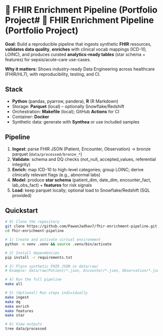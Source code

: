 # 🏥 FHIR Enrichment Pipeline (Portfolio Project# 🏥 FHIR Enrichment Pipeline (Portfolio Project)

**Goal:** Build a reproducible pipeline that ingests synthetic **FHIR** resources, **validates data quality**, **enriches** with clinical vocab mappings (ICD-10, LOINC), and produces curated **analytics-ready tables** (star schema + features) for sepsis/acute-care use-cases.

**Why it matters:** Shows industry-ready Data Engineering across healthcare (FHIR/HL7), with reproducibility, testing, and CI.

## Stack

-   **Python** (pandas, pyarrow, pandera), **R** (R Markdown)
-   Storage: **Parquet** (local) – optionally Snowflake/Redshift
-   Orchestration: **Makefile** (local); GitHub **Actions** for CI
-   Container: **Docker**
-   Synthetic data: generate with **Synthea** or use included samples

## Pipeline

1.  **Ingest**: parse FHIR JSON (Patient, Encounter, Observation) → bronze parquet (`data/processed/bronze_*`)
2.  **Validate**: schema and DQ checks (not_null, accepted_values, referential integrity)
3.  **Enrich**: map ICD-10 to high-level categories; group LOINC; derive clinically relevant flags (e.g., abnormal labs)
4.  **Model**: produce **star schema** (patient_dim, date_dim, encounter_fact, lab_obs_fact) + **features** for risk signals
5.  **Load**: keep parquet locally; optional load to Snowflake/Redshift (SQL provided)

## Quickstart

```bash
# 0) Clone the repository
git clone https://github.com/PawanJadhav7/fhir-enrichment-pipeline.git
cd fhir-enrichment-pipeline

# 1) Create and activate virtual environment
python -m venv .venv && source .venv/bin/activate

# 2) Install dependencies
pip install -r requirements.txt

# 3) Place synthetic FHIR JSON in data/raw/
# Example: data/raw/Patient/*.json, Encounter/*.json, Observation/*.json

# 4) Run the full pipeline
make all

# 5) (Optional) Run steps individually
make ingest
make dq
make enrich
make features
make star

# 6) View outputs
tree data/processed
```